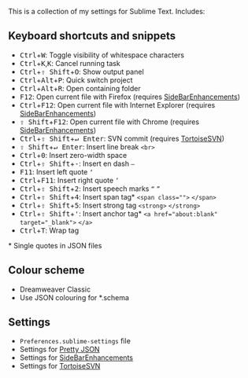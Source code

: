This is a collection of my settings for Sublime Text. Includes:

## Keyboard shortcuts and snippets

* <kbd>Ctrl</kbd>+<kbd>W</kbd>: Toggle visibility of whitespace characters
* <kbd>Ctrl</kbd>+<kbd>K</kbd>,<kbd>K</kbd>: Cancel running task
* <kbd>Ctrl</kbd>+<kbd>⇧ Shift</kbd>+<kbd>O</kbd>: Show output panel
* <kbd>Ctrl</kbd>+<kbd>Alt</kbd>+<kbd>P</kbd>: Quick switch project
* <kbd>Ctrl</kbd>+<kbd>Alt</kbd>+<kbd>R</kbd>: Open containing folder
* <kbd>F12</kbd>: Open current file with Firefox (requires [SideBarEnhancements](https://github.com/titoBouzout/SideBarEnhancements))
* <kbd>Ctrl</kbd>+<kbd>F12</kbd>: Open current file with Internet Explorer (requires [SideBarEnhancements](https://github.com/titoBouzout/SideBarEnhancements))
* <kbd>⇧ Shift</kbd>+<kbd>F12</kbd>: Open current file with Chrome (requires [SideBarEnhancements](https://github.com/titoBouzout/SideBarEnhancements))
* <kbd>Ctrl</kbd>+<kbd>⇧ Shift</kbd>+<kbd>↵ Enter</kbd>: SVN commit (requires [TortoiseSVN](https://github.com/dexbol/sublime-TortoiseSVN))
* <kbd>⇧ Shift</kbd>+<kbd>↵ Enter</kbd>: Insert line break `<br>`
* <kbd>Ctrl</kbd>+<kbd>0</kbd>: Insert zero-width space
* <kbd>Ctrl</kbd>+<kbd>⇧ Shift</kbd>+<kbd>-</kbd>: Insert en dash `–`
* <kbd>F11</kbd>: Insert left quote `‘`
* <kbd>Ctrl</kbd>+<kbd>F11</kbd>: Insert right quote `’`
* <kbd>Ctrl</kbd>+<kbd>⇧ Shift</kbd>+<kbd>2</kbd>: Insert speech marks `“` `”`
* <kbd>Ctrl</kbd>+<kbd>⇧ Shift</kbd>+<kbd>4</kbd>: Insert span tag* `<span class="">` `</span>`
* <kbd>Ctrl</kbd>+<kbd>⇧ Shift</kbd>+<kbd>5</kbd>: Insert strong tag `<strong>` `</strong>`
* <kbd>Ctrl</kbd>+<kbd>⇧ Shift</kbd>+<kbd>'</kbd>: Insert anchor tag* `<a href="about:blank" target="_blank">` `</a>`
* <kbd>Ctrl</kbd>+<kbd>T</kbd>: Wrap tag

\* Single quotes in JSON files

## Colour scheme

 * Dreamweaver Classic
 * Use JSON colouring for \*.schema
 
## Settings

 * `Preferences.sublime-settings` file
 * Settings for [Pretty JSON](https://github.com/dzhibas/SublimePrettyJson)
 * Settings for [SideBarEnhancements](https://github.com/titoBouzout/SideBarEnhancements)
 * Settings for [TortoiseSVN](https://github.com/dexbol/sublime-TortoiseSVN)
